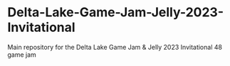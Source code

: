 # Delta-Lake-Game-Jam-Jelly-2023-Invitational
Main repository for the Delta Lake Game Jam &amp; Jelly 2023 Invitational 48 game jam
